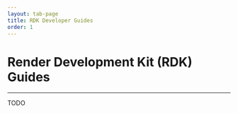 ```yaml
---
layout: tab-page
title: RDK Developer Guides
order: 1
---
```


# Render Development Kit (RDK) Guides
---

TODO
